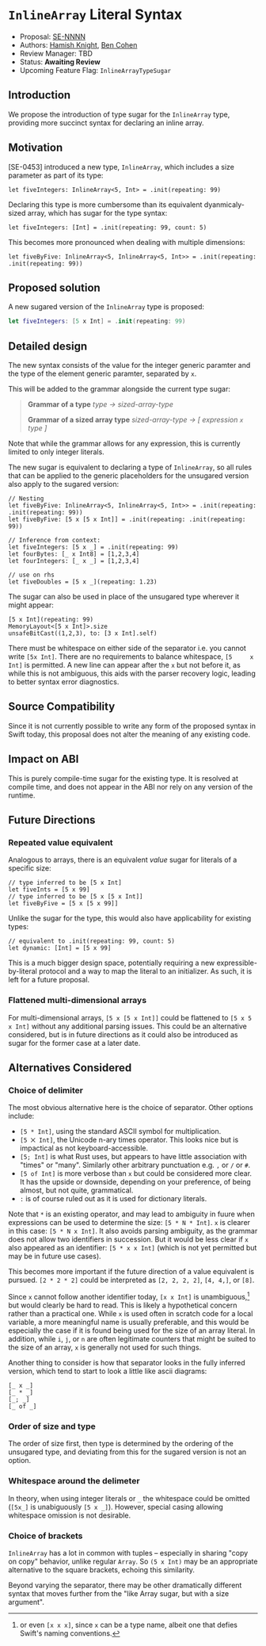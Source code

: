 # `InlineArray` Literal Syntax

* Proposal: [SE-NNNN](0354-inline-array-sugar.md)
* Authors: [Hamish Knight](https://github.com/hamishknight), [Ben Cohen](https://github.com/airspeedswift)
* Review Manager: TBD
* Status: **Awaiting Review**
* Upcoming Feature Flag: `InlineArrayTypeSugar`

## Introduction

We propose the introduction of type sugar for the `InlineArray` type, providing more succinct syntax for declaring an inline array.

## Motivation

[SE-0453] introduced a new type, `InlineArray`, which includes a size parameter as part of its type:

```
let fiveIntegers: InlineArray<5, Int> = .init(repeating: 99)
```

Declaring this type is more cumbersome than its equivalent dyanmicaly-sized array, which has sugar for the type syntax:

```
let fiveIntegers: [Int] = .init(repeating: 99, count: 5)
```

This becomes more pronounced when dealing with multiple dimensions:

```
let fiveByFive: InlineArray<5, InlineArray<5, Int>> = .init(repeating: .init(repeating: 99))
```

## Proposed solution

A new sugared version of the `InlineArray` type is proposed:

```swift
let fiveIntegers: [5 x Int] = .init(repeating: 99)
```

## Detailed design

The new syntax consists of the value for the integer generic paramter and the type of the element generic paramter, separated by `x`.

This will be added to the grammar alongside the current type sugar:

> **Grammar of a type**
> _type → sized-array-type_
>
> **Grammar of a sized array type**
> _sized-array-type → [ expression `x` type ]_

Note that while the grammar allows for any expression, this is currently limited to only integer literals.

The new sugar is equivalent to declaring a type of `InlineArray`, so all rules that can be applied to the generic placeholders for the unsugared version also apply to the sugared version:

```
// Nesting
let fiveByFive: InlineArray<5, InlineArray<5, Int>> = .init(repeating: .init(repeating: 99))
let fiveByFive: [5 x [5 x Int]] = .init(repeating: .init(repeating: 99))

// Inference from context:
let fiveIntegers: [5 x _] = .init(repeating: 99)
let fourBytes: [_ x Int8] = [1,2,3,4]
let fourIntegers: [_ x _] = [1,2,3,4]

// use on rhs
let fiveDoubles = [5 x _](repeating: 1.23)
```

The sugar can also be used in place of the unsugared type wherever it might appear:

```
[5 x Int](repeating: 99)
MemoryLayout<[5 x Int]>.size
unsafeBitCast((1,2,3), to: [3 x Int].self)
```

There must be whitespace on either side of the separator i.e. you cannot write `[5x Int]`. There are no requirements to balance whitespace, `[5     x Int]` is permitted. A new line can appear after the `x` but not before it, as while this is not ambiguous, this aids with the parser recovery logic, leading to better syntax error diagnostics.

## Source Compatibility

Since it is not currently possible to write any form of the proposed syntax in Swift today, this proposal does not alter the meaning of any existing code.

## Impact on ABI

This is purely compile-time sugar for the existing type. It is resolved at compile time, and does not appear in the ABI nor rely on any version of the runtime.

## Future Directions

### Repeated value equivalent

Analogous to arrays, there is an equivalent _value_ sugar for literals of a specific size:

```
// type inferred to be [5 x Int]
let fiveInts = [5 x 99]
// type inferred to be [5 x [5 x Int]]
let fiveByFive = [5 x [5 x 99]]
```

Unlike the sugar for the type, this would also have applicability for existing types:

```
// equivalent to .init(repeating: 99, count: 5)
let dynamic: [Int] = [5 x 99]
```

This is a much bigger design space, potentially requiring a new expressible-by-literal protocol and a way to map the literal to an initializer. As such, it is left for a future proposal.

### Flattened multi-dimensional arrays

For multi-dimensional arrays, `[5 x [5 x Int]]` could be flattened to `[5 x 5 x Int]` without any additional parsing issues. This could be an alternative considered, but is in future directions as it could also be introduced as sugar for the former case at a later date.

## Alternatives Considered

### Choice of delimiter

The most obvious alternative here is the choice of separator. Other options include:

- `[5 * Int]`, using the standard ASCII symbol for multiplication.
- `[5 ⨉ Int]`, the Unicode n-ary times operator. This looks nice but is impactical as not keyboard-accessible.
- `[5; Int]` is what Rust uses, but appears to have little association with "times" or "many". Similarly other arbitrary punctuation e.g. `,` or `/` or `#`.
- `[5 of Int]` is more verbose than `x` but could be considered more clear. It has the upside or downside, depending on your preference, of being almost, but not quite, grammatical.
- `:` is of course ruled out as it is used for dictionary literals.

Note that `*` is an existing operator, and may lead to ambiguity in fuure when expressions can be used to determine the size: `[5 * N * Int]`. `x` is clearer in this case: `[5 * N x Int]`. It also avoids parsing ambiguity, as the grammar does not allow two identifiers in succession. But it would be less clear if `x` also appeared as an identifier: `[5 * x x Int]` (which is not yet permitted but may be in future use cases).

This becomes more important if the future direction of a value equivalent is pursued. `[2 * 2 * 2]` could be interpreted as `[2, 2, 2, 2]`, `[4, 4,]`, or `[8]`.

Since `x` cannot follow another identifier today, `[x x Int]` is unambiguous,[^type] but would clearly be hard to read. This is likely a hypothetical concern rather than a practical one. While `x` is used often in scratch code for a local variable, a more meaningful name is usually preferable, and this would be especially the case if it is found being used for the size of an array literal. In addition, while `i`, `j`, or `n` are often legitimate counters that might be suited to the size of an array, `x` is generally not used for such things.

[^type]: or even `[x x x]`, since `x` can be a type name, albeit one that defies Swift's naming conventions.

Another thing to consider is how that separator looks in the fully inferred version, which tend to start to look a little like ascii diagrams:

```
[_ x _]
[_ * _]
[_; _]
[_ of _]
```

### Order of size and type

The order of size first, then type is determined by the ordering of the unsugared type, and deviating from this for the sugared version is not an option.

### Whitespace around the delimeter

In theory, when using integer literals or `_` the whitespace could be omitted (`[5x_]` is unabiguously `[5 x _]`). However, special casing allowing whitespace omission is not desirable.

### Choice of brackets

`InlineArray` has a lot in common with tuples – especially in sharing "copy on copy" behavior, unlike regular `Array`. So `(5 x Int)` may be an appropriate alternative to the square brackets, echoing this similarity. 

Beyond varying the separator, there may be other dramatically different syntax that moves further from the "like Array sugar, but with a size argument".

